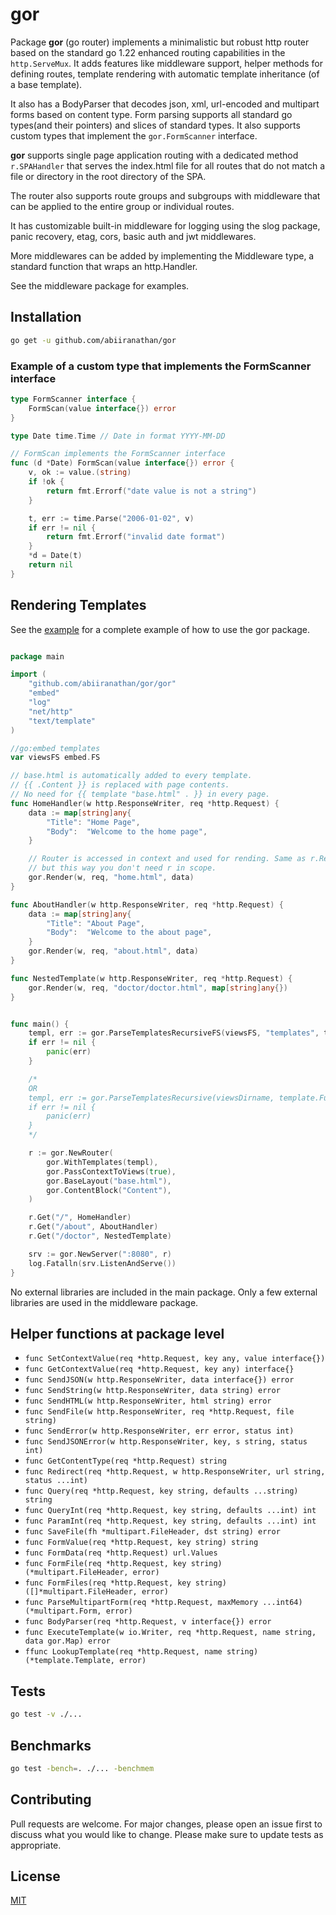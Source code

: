 # gor

Package **gor** (go router) implements a minimalistic but robust http router based on the standard go 1.22 enhanced routing capabilities in the `http.ServeMux`. It adds features like middleware support, helper methods for defining routes, template rendering with automatic template inheritance (of a base template).

It also has a BodyParser that decodes json, xml, url-encoded and multipart forms
based on content type. Form parsing supports all standard go types(and their pointers)
and slices of standard types. 
It also supports custom types that implement the `gor.FormScanner` interface.

**gor** supports single page application routing with a dedicated method `r.SPAHandler` that serves the index.html file for all routes that do not match a file or directory in the root directory of the SPA.

The router also supports route groups and subgroups with middleware that can be applied to the entire group or individual routes.

It has customizable built-in middleware for logging using the slog package, panic recovery, etag, cors, basic auth and jwt middlewares.

More middlewares can be added by implementing the Middleware type, a standard function that wraps an http.Handler. 

See the middleware package for examples.

## Installation

```bash
go get -u github.com/abiiranathan/gor
```

### Example of a custom type that implements the FormScanner interface
```go
type FormScanner interface {
	FormScan(value interface{}) error
}

type Date time.Time // Date in format YYYY-MM-DD

// FormScan implements the FormScanner interface
func (d *Date) FormScan(value interface{}) error {
	v, ok := value.(string)
	if !ok {
		return fmt.Errorf("date value is not a string")
	}

	t, err := time.Parse("2006-01-02", v)
	if err != nil {
		return fmt.Errorf("invalid date format")
	}
	*d = Date(t)
	return nil
}
```




## Rendering Templates
See the [example](./cmd/server/main.go) for a complete example of how to use the gor package.

```go

package main

import (
	"github.com/abiiranathan/gor/gor"
	"embed"
	"log"
	"net/http"
	"text/template"
)

//go:embed templates
var viewsFS embed.FS

// base.html is automatically added to every template.
// {{ .Content }} is replaced with page contents.
// No need for {{ template "base.html" . }} in every page.
func HomeHandler(w http.ResponseWriter, req *http.Request) {
	data := map[string]any{
		"Title": "Home Page",
		"Body":  "Welcome to the home page",
	}

	// Router is accessed in context and used for rending. Same as r.Render()
	// but this way you don't need r in scope.
	gor.Render(w, req, "home.html", data)
}

func AboutHandler(w http.ResponseWriter, req *http.Request) {
	data := map[string]any{
		"Title": "About Page",
		"Body":  "Welcome to the about page",
	}
	gor.Render(w, req, "about.html", data)
}

func NestedTemplate(w http.ResponseWriter, req *http.Request) {
	gor.Render(w, req, "doctor/doctor.html", map[string]any{})
}


func main() {
	templ, err := gor.ParseTemplatesRecursiveFS(viewsFS, "templates", template.FuncMap{}, ".html")
	if err != nil {
		panic(err)
	}

    /*
    OR 
    templ, err := gor.ParseTemplatesRecursive(viewsDirname, template.FuncMap{}, ".html")
	if err != nil {
		panic(err)
	}
    */

	r := gor.NewRouter(
		gor.WithTemplates(templ),
		gor.PassContextToViews(true),
		gor.BaseLayout("base.html"),
		gor.ContentBlock("Content"),
	)

	r.Get("/", HomeHandler)
	r.Get("/about", AboutHandler)
	r.Get("/doctor", NestedTemplate)

	srv := gor.NewServer(":8080", r)
	log.Fatalln(srv.ListenAndServe())
}
```

No external libraries are included in the main package. Only a few external libraries are used in the middleware package.

## Helper functions at package level

- `func SetContextValue(req *http.Request, key any, value interface{})`
- `func GetContextValue(req *http.Request, key any) interface{}`
- `func SendJSON(w http.ResponseWriter, data interface{}) error`
- `func SendString(w http.ResponseWriter, data string) error`
- `func SendHTML(w http.ResponseWriter, html string) error`
- `func SendFile(w http.ResponseWriter, req *http.Request, file string)`
- `func SendError(w http.ResponseWriter, err error, status int)`
- `func SendJSONError(w http.ResponseWriter, key, s string, status int)`
- `func GetContentType(req *http.Request) string`
- `func Redirect(req *http.Request, w http.ResponseWriter, url string, status ...int)`
- `func Query(req *http.Request, key string, defaults ...string) string`
- `func QueryInt(req *http.Request, key string, defaults ...int) int`
- `func ParamInt(req *http.Request, key string, defaults ...int) int`
- `func SaveFile(fh *multipart.FileHeader, dst string) error`
- `func FormValue(req *http.Request, key string) string`
- `func FormData(req *http.Request) url.Values`
- `func FormFile(req *http.Request, key string) (*multipart.FileHeader, error)`
- `func FormFiles(req *http.Request, key string) ([]*multipart.FileHeader, error)`
- `func ParseMultipartForm(req *http.Request, maxMemory ...int64) (*multipart.Form, error)`
- `func BodyParser(req *http.Request, v interface{}) error`
- `func ExecuteTemplate(w io.Writer, req *http.Request, name string, data gor.Map) error`
- `ffunc LookupTemplate(req *http.Request, name string) (*template.Template, error)`
  
## Tests
    
```bash
go test -v ./...
```

## Benchmarks

```bash
go test -bench=. ./... -benchmem
```

## Contributing

Pull requests are welcome. For major changes, please open an issue first to discuss what you would like to change.
Please make sure to update tests as appropriate.

## License

[MIT](https://choosealicense.com/licenses/mit/)
